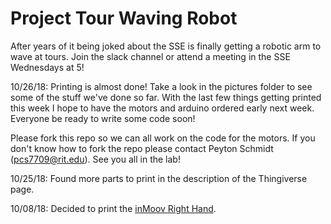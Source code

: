 # Project Tour Waving Robot
After years of it being joked about the SSE is finally getting a robotic arm to wave at tours.  Join the slack channel or attend a meeting in the SSE Wednesdays at 5!

10/26/18:
  Printing is almost done!  Take a look in the pictures folder to see some of the stuff we've done so far.  With the last few things getting printed this week I hope to have the motors and arduino ordered early next week.  Everyone be ready to write some code soon!
  
  Please fork this repo so we can all work on the code for the motors.  If you don't know how to fork the repo please contact Peyton Schmidt (pcs7709@rit.edu).  See you all in the lab!

10/25/18:
  Found more parts to print in the description of the Thingiverse page.

10/08/18:
  Decided to print the [inMoov Right Hand](https://www.thingiverse.com/thing:17773).